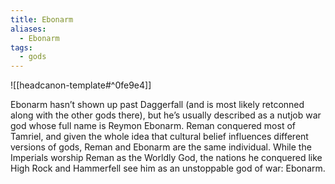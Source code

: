 ```yaml
---
title: Ebonarm
aliases:
  - Ebonarm
tags:
  - gods
---
```

![[headcanon-template#^0fe9e4]]

Ebonarm hasn’t shown up past Daggerfall (and is most likely retconned along with the other gods there), but he’s usually described as a nutjob war god whose full name is Reymon Ebonarm. Reman conquered most of Tamriel, and given the whole idea that cultural belief influences different versions of gods, Reman and Ebonarm are the same individual. While the Imperials worship Reman as the Worldly God, the nations he conquered like High Rock and Hammerfell see him as an unstoppable god of war: Ebonarm.